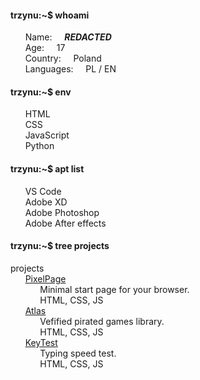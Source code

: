 #### trzynu:~$ whoami
&nbsp;&nbsp;&nbsp;&nbsp;&nbsp;&nbsp;Name:&nbsp;&nbsp;&nbsp;&nbsp;&nbsp;***REDACTED*** \
&nbsp;&nbsp;&nbsp;&nbsp;&nbsp;&nbsp;Age:&nbsp;&nbsp;&nbsp;&nbsp;&nbsp;17 \
&nbsp;&nbsp;&nbsp;&nbsp;&nbsp;&nbsp;Country:&nbsp;&nbsp;&nbsp;&nbsp;&nbsp;Poland \
&nbsp;&nbsp;&nbsp;&nbsp;&nbsp;&nbsp;Languages:&nbsp;&nbsp;&nbsp;&nbsp;&nbsp;PL / EN 
#### trzynu:~$ env
&nbsp;&nbsp;&nbsp;&nbsp;&nbsp;&nbsp;HTML \
&nbsp;&nbsp;&nbsp;&nbsp;&nbsp;&nbsp;CSS \
&nbsp;&nbsp;&nbsp;&nbsp;&nbsp;&nbsp;JavaScript \
&nbsp;&nbsp;&nbsp;&nbsp;&nbsp;&nbsp;Python 
#### trzynu:~$ apt list
&nbsp;&nbsp;&nbsp;&nbsp;&nbsp;&nbsp;VS Code \
&nbsp;&nbsp;&nbsp;&nbsp;&nbsp;&nbsp;Adobe XD \
&nbsp;&nbsp;&nbsp;&nbsp;&nbsp;&nbsp;Adobe Photoshop \
&nbsp;&nbsp;&nbsp;&nbsp;&nbsp;&nbsp;Adobe After effects 
#### trzynu:~$ tree projects
projects \
&nbsp;&nbsp;&nbsp;&nbsp;&nbsp;&nbsp;[PixelPage](https://github.com/Trzynastek/PixelPage) \
&nbsp;&nbsp;&nbsp;&nbsp;&nbsp;&nbsp;&nbsp;&nbsp;&nbsp;&nbsp;&nbsp;&nbsp;Minimal start page for your browser. \
&nbsp;&nbsp;&nbsp;&nbsp;&nbsp;&nbsp;&nbsp;&nbsp;&nbsp;&nbsp;&nbsp;&nbsp;HTML, CSS, JS \
&nbsp;&nbsp;&nbsp;&nbsp;&nbsp;&nbsp;[Atlas](https://atlas-azure.vercel.app) \
&nbsp;&nbsp;&nbsp;&nbsp;&nbsp;&nbsp;&nbsp;&nbsp;&nbsp;&nbsp;&nbsp;&nbsp;Vefified pirated games library.\
&nbsp;&nbsp;&nbsp;&nbsp;&nbsp;&nbsp;&nbsp;&nbsp;&nbsp;&nbsp;&nbsp;&nbsp;HTML, CSS, JS \
&nbsp;&nbsp;&nbsp;&nbsp;&nbsp;&nbsp;[KeyTest](https://key-test.vercel.app) \
&nbsp;&nbsp;&nbsp;&nbsp;&nbsp;&nbsp;&nbsp;&nbsp;&nbsp;&nbsp;&nbsp;&nbsp;Typing speed test. \
&nbsp;&nbsp;&nbsp;&nbsp;&nbsp;&nbsp;&nbsp;&nbsp;&nbsp;&nbsp;&nbsp;&nbsp;HTML, CSS, JS 
